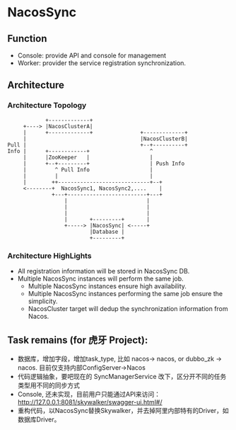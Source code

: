 # NacosSync

## Function

 - Console: provide API and console for management
 - Worker: provider the service registration synchronization. 

## Architecture

### Architecture Topology


```
            +-------------+
     +----> |NacosClusterA|
     |      +-------------+               +-------------+
     |                                    |NacosClusterB|
Pull |                                    +--+----------+
Info |      +------------+                   ^
     |      |ZooKeeper   |                   |
     |      +--+---------+                   | Push Info
     |         ^ Pull Info                   |
     |         |                             |
     |        ++-----------------------------+--+
     <--------+  NacosSync1, NacosSync2,....    |
              +---+-------------------------+---+
                  |                         |
                  |                         |
                  |                         |
                  |       +---------+       |
                  +-----> |NacosSync| <-----+
                          |Database |
                          +---------+
```

### Architecture HighLights

 - All registration information will be stored in NacosSync DB.
 - Multiple NacosSync instances will perform the same job.
     - Multiple NacosSync instances ensure high availability.
     - Multiple NacosSync instances performing the same job ensure the simplicity.
     - NacosCluster target will dedup the synchronization information from Nacos.
     

## Task remains (for 虎牙 Project):

 - 数据库，增加字段，增加task_type, 比如 nacos-> nacos, or dubbo_zk -> nacos. 目前仅支持内部ConfigServer->Nacos
 - 代码逻辑抽象，要吧现在的 SyncManagerService 改下，区分开不同的任务类型用不同的同步方式
 - Console, 还未实现，目前用户只能通过API来访问：http://127.0.0.1:8081/skywalker/swagger-ui.html#/
 - 重构代码，以NacosSync替换Skywalker，并去掉阿里内部特有的Driver，如数据库Driver。
